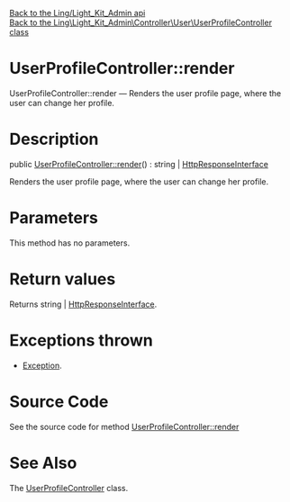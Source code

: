 [Back to the Ling/Light_Kit_Admin api](https://github.com/lingtalfi/Light_Kit_Admin/blob/master/doc/api/Ling/Light_Kit_Admin.md)<br>
[Back to the Ling\Light_Kit_Admin\Controller\User\UserProfileController class](https://github.com/lingtalfi/Light_Kit_Admin/blob/master/doc/api/Ling/Light_Kit_Admin/Controller/User/UserProfileController.md)


UserProfileController::render
================



UserProfileController::render — Renders the user profile page, where the user can change her profile.




Description
================


public [UserProfileController::render](https://github.com/lingtalfi/Light_Kit_Admin/blob/master/doc/api/Ling/Light_Kit_Admin/Controller/User/UserProfileController/render.md)() : string | [HttpResponseInterface](https://github.com/lingtalfi/Light/blob/master/doc/api/Ling/Light/Http/HttpResponseInterface.md)




Renders the user profile page, where the user can change her profile.




Parameters
================

This method has no parameters.


Return values
================

Returns string | [HttpResponseInterface](https://github.com/lingtalfi/Light/blob/master/doc/api/Ling/Light/Http/HttpResponseInterface.md).


Exceptions thrown
================

- [Exception](http://php.net/manual/en/class.exception.php).&nbsp;







Source Code
===========
See the source code for method [UserProfileController::render](https://github.com/lingtalfi/Light_Kit_Admin/blob/master/Controller/User/UserProfileController.php#L33-L162)


See Also
================

The [UserProfileController](https://github.com/lingtalfi/Light_Kit_Admin/blob/master/doc/api/Ling/Light_Kit_Admin/Controller/User/UserProfileController.md) class.



